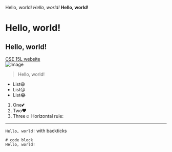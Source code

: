 Hello, world!
*Hello, world!*
**Hello, world!**
# Hello, world!
## Hello, world!
[CSE 15L website](https://ucsd-cse15l-w24.github.io/)	
![Image](https://ucsd-cse15l-w24.github.io/doodle.jpg)	
> Hello, world!
* List😃
* List😘
* List😂
1. One💕
2. Two❤️
3. Three☺️
Horizontal rule:
---
`Hello, world!` with backticks	
```
# code block
Hello, world!
```
